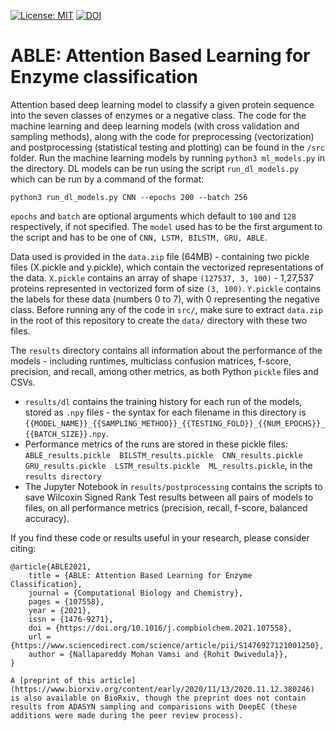 [![License: MIT](https://img.shields.io/badge/License-MIT-yellow.svg)](https://opensource.org/licenses/MIT) [![DOI](https://zenodo.org/badge/290200950.svg)](https://zenodo.org/badge/latestdoi/290200950)



# ABLE: Attention Based Learning for Enzyme classification

Attention based deep learning model to classify a given protein sequence into the seven classes of enzymes or a negative class. The code for the machine learning and deep learning models (with cross validation and sampling methods), along with the code for preprocessing (vectorization) and postprocessing (statistical testing and plotting) can be found in the `/src` folder. Run the machine learning models by running `python3 ml_models.py` in the directory. DL models can be run using the script `run_dl_models.py` which can be run by a command of the format:

```
python3 run_dl_models.py CNN --epochs 200 --batch 256
```

`epochs` and `batch` are optional arguments which default to `100` and `128` respectively, if not specified. The `model` used has to be the first argument to the script and has to be one of `CNN, LSTM, BILSTM, GRU, ABLE`. 

Data used is provided in the `data.zip` file (64MB) - containing two pickle files (X.pickle and y.pickle), which contain the vectorized representations of the data. `X.pickle` contains an array of shape `(127537, 3, 100)` - 1,27,537 proteins represented in vectorized form of size `(3, 100)`. `Y.pickle` contains the labels for these data (numbers 0 to 7), with 0 representing the negative class. Before running any of the code in `src/`, make sure to extract `data.zip` in the root of this repository to create the `data/` directory with these two files.


The `results` directory contains all information about the performance of the models - including runtimes, multiclass confusion matrices, f-score, precision, and recall, among other metrics, as both Python `pickle` files and CSVs. 

* `results/dl` contains the training history for each run of the models, stored as `.npy` files - the syntax for each filename in this directory is `{{MODEL_NAME}}_{{SAMPLING_METHOD}}_{{TESTING_FOLD}}_{{NUM_EPOCHS}}_{{BATCH_SIZE}}.npy`. 
* Performance metrics of the runs are stored in these pickle files: `ABLE_results.pickle  BILSTM_results.pickle  CNN_results.pickle  GRU_results.pickle  LSTM_results.pickle  ML_results.pickle`, in the `results directory`
* The Jupyter Notebook in `results/postprocessing` contains the scripts to save Wilcoxin Signed Rank Test results between all pairs of models to files, on all performance metrics (precision, recall, f-score, balanced accuracy).

If you find these code or results useful in your research, please consider citing:

```
@article{ABLE2021,
    title = {ABLE: Attention Based Learning for Enzyme Classification},
    journal = {Computational Biology and Chemistry},
    pages = {107558},
    year = {2021},
    issn = {1476-9271},
    doi = {https://doi.org/10.1016/j.compbiolchem.2021.107558},
    url = {https://www.sciencedirect.com/science/article/pii/S1476927121001250},
    author = {Nallapareddy Mohan Vamsi and {Rohit Dwivedula}},
}

A [preprint of this article](https://www.biorxiv.org/content/early/2020/11/13/2020.11.12.380246) is also available on BioRxiv, though the preprint does not contain results from ADASYN sampling and comparisions with DeepEC (these additions were made during the peer review process). 
